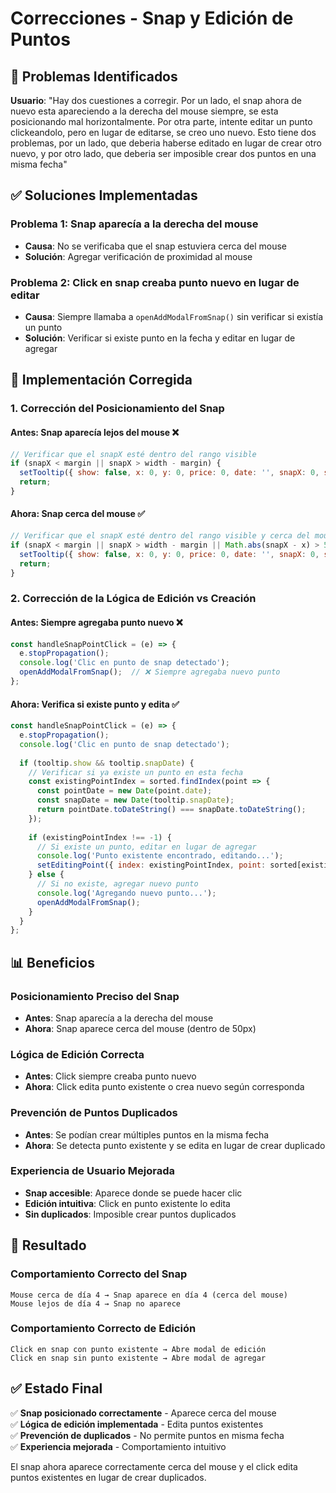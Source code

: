 # Correcciones - Snap y Edición de Puntos

## 🎯 Problemas Identificados

**Usuario**: "Hay dos cuestiones a corregir. Por un lado, el snap ahora de nuevo esta apareciendo a la derecha del mouse siempre, se esta posicionando mal horizontalmente. Por otra parte, intente editar un punto clickeandolo, pero en lugar de editarse, se creo uno nuevo. Esto tiene dos problemas, por un lado, que deberia haberse editado en lugar de crear otro nuevo, y por otro lado, que deberia ser imposible crear dos puntos en una misma fecha"

## ✅ Soluciones Implementadas

### **Problema 1**: Snap aparecía a la derecha del mouse
- **Causa**: No se verificaba que el snap estuviera cerca del mouse
- **Solución**: Agregar verificación de proximidad al mouse

### **Problema 2**: Click en snap creaba punto nuevo en lugar de editar
- **Causa**: Siempre llamaba a `openAddModalFromSnap()` sin verificar si existía un punto
- **Solución**: Verificar si existe punto en la fecha y editar en lugar de agregar

## 🔧 Implementación Corregida

### **1. Corrección del Posicionamiento del Snap**

#### **Antes**: Snap aparecía lejos del mouse ❌
```javascript
// Verificar que el snapX esté dentro del rango visible
if (snapX < margin || snapX > width - margin) {
  setTooltip({ show: false, x: 0, y: 0, price: 0, date: '', snapX: 0, snapY: 0, snapDate: null });
  return;
}
```

#### **Ahora**: Snap cerca del mouse ✅
```javascript
// Verificar que el snapX esté dentro del rango visible y cerca del mouse
if (snapX < margin || snapX > width - margin || Math.abs(snapX - x) > 50) {
  setTooltip({ show: false, x: 0, y: 0, price: 0, date: '', snapX: 0, snapY: 0, snapDate: null });
  return;
}
```

### **2. Corrección de la Lógica de Edición vs Creación**

#### **Antes**: Siempre agregaba punto nuevo ❌
```javascript
const handleSnapPointClick = (e) => {
  e.stopPropagation();
  console.log('Clic en punto de snap detectado');
  openAddModalFromSnap();  // ❌ Siempre agregaba nuevo punto
};
```

#### **Ahora**: Verifica si existe punto y edita ✅
```javascript
const handleSnapPointClick = (e) => {
  e.stopPropagation();
  console.log('Clic en punto de snap detectado');
  
  if (tooltip.show && tooltip.snapDate) {
    // Verificar si ya existe un punto en esta fecha
    const existingPointIndex = sorted.findIndex(point => {
      const pointDate = new Date(point.date);
      const snapDate = new Date(tooltip.snapDate);
      return pointDate.toDateString() === snapDate.toDateString();
    });
    
    if (existingPointIndex !== -1) {
      // Si existe un punto, editar en lugar de agregar
      console.log('Punto existente encontrado, editando...');
      setEditingPoint({ index: existingPointIndex, point: sorted[existingPointIndex] });
    } else {
      // Si no existe, agregar nuevo punto
      console.log('Agregando nuevo punto...');
      openAddModalFromSnap();
    }
  }
};
```

## 📊 Beneficios

### **Posicionamiento Preciso del Snap**
- **Antes**: Snap aparecía a la derecha del mouse
- **Ahora**: Snap aparece cerca del mouse (dentro de 50px)

### **Lógica de Edición Correcta**
- **Antes**: Click siempre creaba punto nuevo
- **Ahora**: Click edita punto existente o crea nuevo según corresponda

### **Prevención de Puntos Duplicados**
- **Antes**: Se podían crear múltiples puntos en la misma fecha
- **Ahora**: Se detecta punto existente y se edita en lugar de crear duplicado

### **Experiencia de Usuario Mejorada**
- **Snap accesible**: Aparece donde se puede hacer clic
- **Edición intuitiva**: Click en punto existente lo edita
- **Sin duplicados**: Imposible crear puntos duplicados

## 🎯 Resultado

### **Comportamiento Correcto del Snap**
```
Mouse cerca de día 4 → Snap aparece en día 4 (cerca del mouse)
Mouse lejos de día 4 → Snap no aparece
```

### **Comportamiento Correcto de Edición**
```
Click en snap con punto existente → Abre modal de edición
Click en snap sin punto existente → Abre modal de agregar
```

## ✅ Estado Final

✅ **Snap posicionado correctamente** - Aparece cerca del mouse  
✅ **Lógica de edición implementada** - Edita puntos existentes  
✅ **Prevención de duplicados** - No permite puntos en misma fecha  
✅ **Experiencia mejorada** - Comportamiento intuitivo  

El snap ahora aparece correctamente cerca del mouse y el click edita puntos existentes en lugar de crear duplicados. 